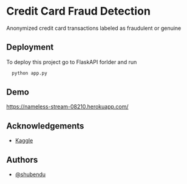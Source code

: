 
# Credit Card Fraud Detection

Anonymized credit card transactions labeled as fraudulent or genuine

  
## Deployment

To deploy this project go to FlaskAPI forlder and  run

```bash
  python app.py
```

  
## Demo

https://nameless-stream-08210.herokuapp.com/


## Acknowledgements

 - [Kaggle](https://www.kaggle.com/mlg-ulb/creditcardfraud)
 
  
## Authors

- [@shubendu](https://www.github.com/shubendu)

  